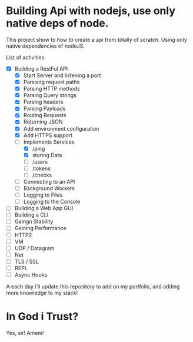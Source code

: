 # Building Api with nodejs, use only native deps of node.

This project show to how to create a api from totally of scratch. Using only native dependencies of nodeJS.

List of activities
- [x] Building a RestFul API
  - [x] Start Server and listening a port
  - [x] Parsisng request paths
  - [x] Parsing HTTP methods
  - [x] Parsing Query strings
  - [x] Parsing headers
  - [x] Parsing Payloads
  - [x] Routing Requests
  - [x] Returning JSON
  - [x] Add environment configuration
  - [x] Add HTTPS support
  - [ ] Implements Services
    - [x] /ping
    - [x] storing Data
    - [ ] /users
    - [ ] /tokens  
    - [ ] /checks
  - [ ] Connecting to an API
  - [ ] Background Workers
  - [ ] Logging to Files
  - [ ] Logging to the Console
- [ ] Building a Web App GUI
- [ ] Building a CLI
- [ ] Gaingn Stability
- [ ] Gaining Performance
- [ ] HTTP2
- [ ] VM
- [ ] UDP / Datagram
- [ ] Net
- [ ] TLS / SSL
- [ ] REPL
- [ ] Async Hooks

A each day i'll update this repository to add on my portfolio, and adding more knowledge to my stack!

# In God i Trust?
Yes, sir! Amem!

